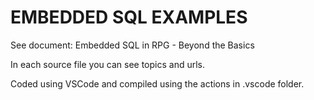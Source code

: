 # EMBEDDED SQL EXAMPLES

See document: Embedded SQL in RPG - Beyond the Basics

In each source file you can see topics and urls.

Coded using VSCode and compiled using the actions in .vscode folder.
